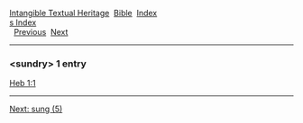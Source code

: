 [Intangible Textual Heritage](../../index)  [Bible](../index) 
[Index](index)   
[s Index](_s_)  
  [Previous](c11124)  [Next](c11126) 

------------------------------------------------------------------------

### &lt;sundry&gt; 1 entry

[Heb 1:1](../kjv/heb001.htm#001)  

------------------------------------------------------------------------

[Next: sung (5)](c11126)

